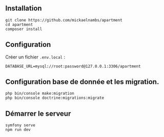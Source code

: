 ## Installation
```
git clone https://github.com/mickaelnambs/apartment
cd apartment
composer install
```

## Configuration
Créer un fichier `.env.local` : 
```dotenv
DATABASE_URL=mysql://root:password@127.0.0.1:3306/apartment
```

## Configuration base de donnée et les migration.
```
php bin/console make:migration
php bin/console doctrine:migrations:migrate
```

## Démarrer le serveur
```
symfony serve
npm run dev
```